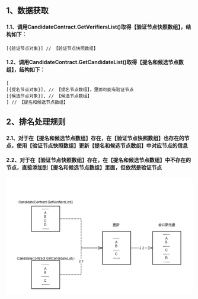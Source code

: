 ## 1、数据获取
#### 1.1、调用CandidateContract.GetVerifiersList()取得【验证节点快照数组】，结构如下：
```
[{验证节点对象}] // 【验证节点快照数组】
```
#### 1.2、调用CandidateContract.GetCandidateList()取得【提名和候选节点数组】，结构如下：
```
[
[{提名节点对象}], // 【提名节点数组】，里面可能有验证节点
[{候选节点对象}], // 【候选节点数组】
] // 【提名和候选节点数组】
```
## 2、排名处理规则
#### 2.1、对于在【提名和候选节点数组】存在，在【验证节点快照数组】也存在的节点，使用【验证节点快照数组】更新【提名和候选节点数组】中对应节点的信息
#### 2.2、对于在【验证节点快照数组】存在，在【提名和候选节点数组】中不存在的节点，直接添加到【提名和候选节点数组】里面，但依然是验证节点
![image](./节点排名处理规则.png)


